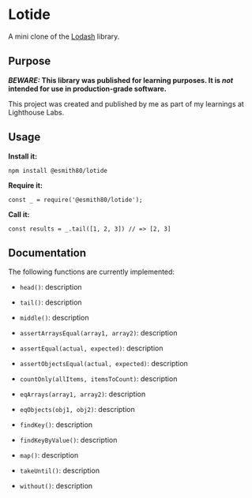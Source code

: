 # Lotide

A mini clone of the [Lodash](https://lodash.com) library.

## Purpose

**_BEWARE:_ This library was published for learning purposes. It is _not_ intended for use in production-grade software.**

This project was created and published by me as part of my learnings at Lighthouse Labs. 

## Usage

**Install it:**

`npm install @esmith80/lotide`

**Require it:**

`const _ = require('@esmith80/lotide');`

**Call it:**

`const results = _.tail([1, 2, 3]) // => [2, 3]`

## Documentation

The following functions are currently implemented:

* `head()`: description

* `tail()`: description

* `middle()`: description

* `assertArraysEqual(array1, array2)`: description

* `assertEqual(actual, expected)`: description

* `assertObjectsEqual(actual, expected)`: description

* `countOnly(allItems, itemsToCount)`: description

* `eqArrays(array1, array2)`: description

* `eqObjects(obj1, obj2)`: description

* `findKey()`: description

* `findKeyByValue()`: description

* `map()`: description

* `takeUntil()`: description

* `without()`: description


